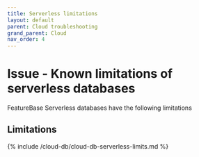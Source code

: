 ```yaml
---
title: Serverless limitations
layout: default
parent: Cloud troubleshooting
grand_parent: Cloud
nav_order: 4
---
```


# Issue - Known limitations of serverless databases

FeatureBase Serverless databases have the following limitations

## Limitations

{% include /cloud-db/cloud-db-serverless-limits.md %}
